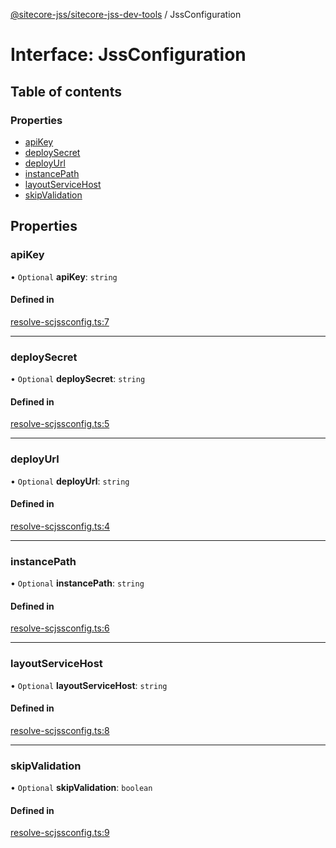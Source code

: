 [@sitecore-jss/sitecore-jss-dev-tools](../README.md) / JssConfiguration

# Interface: JssConfiguration

## Table of contents

### Properties

- [apiKey](JssConfiguration.md#apikey)
- [deploySecret](JssConfiguration.md#deploysecret)
- [deployUrl](JssConfiguration.md#deployurl)
- [instancePath](JssConfiguration.md#instancepath)
- [layoutServiceHost](JssConfiguration.md#layoutservicehost)
- [skipValidation](JssConfiguration.md#skipvalidation)

## Properties

### apiKey

• `Optional` **apiKey**: `string`

#### Defined in

[resolve-scjssconfig.ts:7](https://github.com/Sitecore/jss/blob/567443ec8/packages/sitecore-jss-dev-tools/src/resolve-scjssconfig.ts#L7)

___

### deploySecret

• `Optional` **deploySecret**: `string`

#### Defined in

[resolve-scjssconfig.ts:5](https://github.com/Sitecore/jss/blob/567443ec8/packages/sitecore-jss-dev-tools/src/resolve-scjssconfig.ts#L5)

___

### deployUrl

• `Optional` **deployUrl**: `string`

#### Defined in

[resolve-scjssconfig.ts:4](https://github.com/Sitecore/jss/blob/567443ec8/packages/sitecore-jss-dev-tools/src/resolve-scjssconfig.ts#L4)

___

### instancePath

• `Optional` **instancePath**: `string`

#### Defined in

[resolve-scjssconfig.ts:6](https://github.com/Sitecore/jss/blob/567443ec8/packages/sitecore-jss-dev-tools/src/resolve-scjssconfig.ts#L6)

___

### layoutServiceHost

• `Optional` **layoutServiceHost**: `string`

#### Defined in

[resolve-scjssconfig.ts:8](https://github.com/Sitecore/jss/blob/567443ec8/packages/sitecore-jss-dev-tools/src/resolve-scjssconfig.ts#L8)

___

### skipValidation

• `Optional` **skipValidation**: `boolean`

#### Defined in

[resolve-scjssconfig.ts:9](https://github.com/Sitecore/jss/blob/567443ec8/packages/sitecore-jss-dev-tools/src/resolve-scjssconfig.ts#L9)

